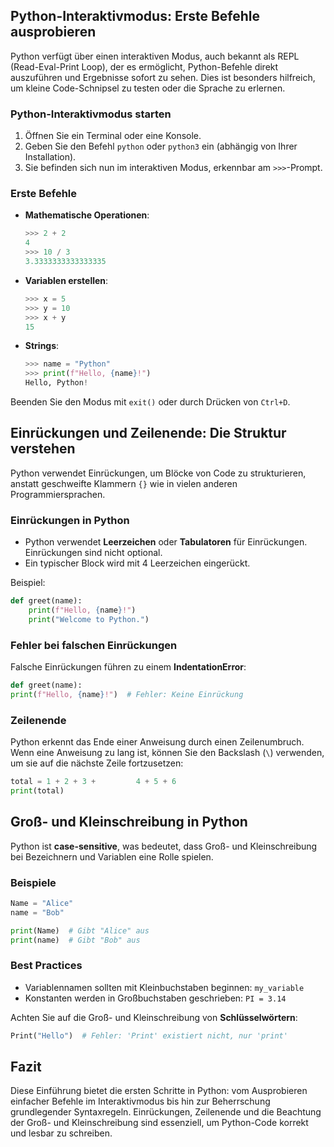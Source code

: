 ## Python-Interaktivmodus: Erste Befehle ausprobieren

Python verfügt über einen interaktiven Modus, auch bekannt als REPL (Read-Eval-Print Loop), der es ermöglicht, Python-Befehle direkt auszuführen und Ergebnisse sofort zu sehen. Dies ist besonders hilfreich, um kleine Code-Schnipsel zu testen oder die Sprache zu erlernen.

### Python-Interaktivmodus starten
1. Öffnen Sie ein Terminal oder eine Konsole.
2. Geben Sie den Befehl `python` oder `python3` ein (abhängig von Ihrer Installation).
3. Sie befinden sich nun im interaktiven Modus, erkennbar am `>>>`-Prompt.

### Erste Befehle
- **Mathematische Operationen**:
  ```python
  >>> 2 + 2
  4
  >>> 10 / 3
  3.3333333333333335
  ```

- **Variablen erstellen**:
  ```python
  >>> x = 5
  >>> y = 10
  >>> x + y
  15
  ```

- **Strings**:
  ```python
  >>> name = "Python"
  >>> print(f"Hello, {name}!")
  Hello, Python!
  ```

Beenden Sie den Modus mit `exit()` oder durch Drücken von `Ctrl+D`.

## Einrückungen und Zeilenende: Die Struktur verstehen

Python verwendet Einrückungen, um Blöcke von Code zu strukturieren, anstatt geschweifte Klammern `{}` wie in vielen anderen Programmiersprachen.

### Einrückungen in Python
- Python verwendet **Leerzeichen** oder **Tabulatoren** für Einrückungen. Einrückungen sind nicht optional.
- Ein typischer Block wird mit 4 Leerzeichen eingerückt.

Beispiel:
```python
def greet(name):
    print(f"Hello, {name}!")
    print("Welcome to Python.")
```

### Fehler bei falschen Einrückungen
Falsche Einrückungen führen zu einem **IndentationError**:
```python
def greet(name):
print(f"Hello, {name}!")  # Fehler: Keine Einrückung
```

### Zeilenende
Python erkennt das Ende einer Anweisung durch einen Zeilenumbruch. Wenn eine Anweisung zu lang ist, können Sie den Backslash (`\`) verwenden, um sie auf die nächste Zeile fortzusetzen:
```python
total = 1 + 2 + 3 +         4 + 5 + 6
print(total)
```

## Groß- und Kleinschreibung in Python

Python ist **case-sensitive**, was bedeutet, dass Groß- und Kleinschreibung bei Bezeichnern und Variablen eine Rolle spielen.

### Beispiele
```python
Name = "Alice"
name = "Bob"

print(Name)  # Gibt "Alice" aus
print(name)  # Gibt "Bob" aus
```

### Best Practices
- Variablennamen sollten mit Kleinbuchstaben beginnen: `my_variable`
- Konstanten werden in Großbuchstaben geschrieben: `PI = 3.14`

Achten Sie auf die Groß- und Kleinschreibung von **Schlüsselwörtern**:
```python
Print("Hello")  # Fehler: 'Print' existiert nicht, nur 'print'
```

## Fazit

Diese Einführung bietet die ersten Schritte in Python: vom Ausprobieren einfacher Befehle im Interaktivmodus bis hin zur Beherrschung grundlegender Syntaxregeln. Einrückungen, Zeilenende und die Beachtung der Groß- und Kleinschreibung sind essenziell, um Python-Code korrekt und lesbar zu schreiben.
